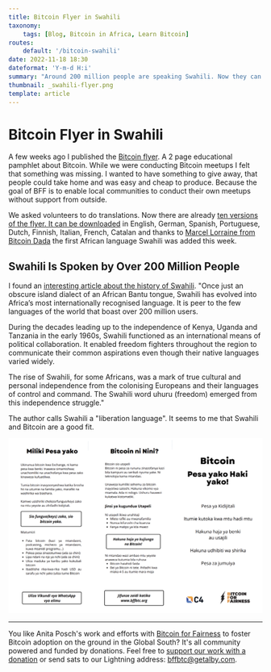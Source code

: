 ```yaml
---
title: Bitcoin Flyer in Swahili
taxonomy:
    tags: [Blog, Bitcoin in Africa, Learn Bitcoin]
routes:
    default: '/bitcoin-swahili'
date: 2022-11-18 18:30
dateformat: 'Y-m-d H:i'
summary: "Around 200 million people are speaking Swahili. Now they can learn and share the basics about Bitcoin with BFF's Bitcoin flyer."
thumbnail: _swahili-flyer.png
template: article
---
```


# Bitcoin Flyer in Swahili

A few weeks ago I published the [Bitcoin flyer](https://anitaposch.com/bitcoin-flyer). A 2 page educational pamphlet about Bitcoin. While we were conducting Bitcoin meetups I felt that something was missing. I wanted to have something to give away, that people could take home and was easy and cheap to produce. Because the goal of BFF is to enable local communities to conduct their own meetups without support from outside.

We asked volunteers to do translations. Now there are already [ten versions of the flyer. It can be downloaded](https://bffbtc.org/flyer) in English, German, Spanish, Portuguese, Dutch, Finnish, Italian, French, Catalan and thanks to [Marcel Lorraine from Bitcoin Dada](https://anitaposch.com/more-women-bitcoin) the first African language Swahili was added this week. 

## Swahili Is Spoken by Over 200 Million People

I found an [interesting article about the history of Swahili](https://theconversation.com/the-story-of-how-swahili-became-africas-most-spoken-language-177259). "Once just an obscure island dialect of an African Bantu tongue, Swahili has evolved into Africa’s most internationally recognised language. It is peer to the few languages of the world that boast over 200 million users.

During the decades leading up to the independence of Kenya, Uganda and Tanzania in the early 1960s, Swahili functioned as an international means of political collaboration. It enabled freedom fighters throughout the region to communicate their common aspirations even though their native languages varied widely.

The rise of Swahili, for some Africans, was a mark of true cultural and personal independence from the colonising Europeans and their languages of control and command. The Swahili word uhuru (freedom) emerged from this independence struggle."

The author calls Swahili a "liberation language". It seems to me that Swahili and Bitcoin are a good fit.

![](_swahili-flyer.png)

---

You like Anita Posch's work and efforts with [Bitcoin for Fairness](https://bffbtc.org) to foster Bitcoin adoption on the ground in the Global South? It's all community powered and funded by donations. Feel free to [support our work with a donation](https://anita.link/donate) or send sats to our Lightning address: bffbtc@getalby.com.

